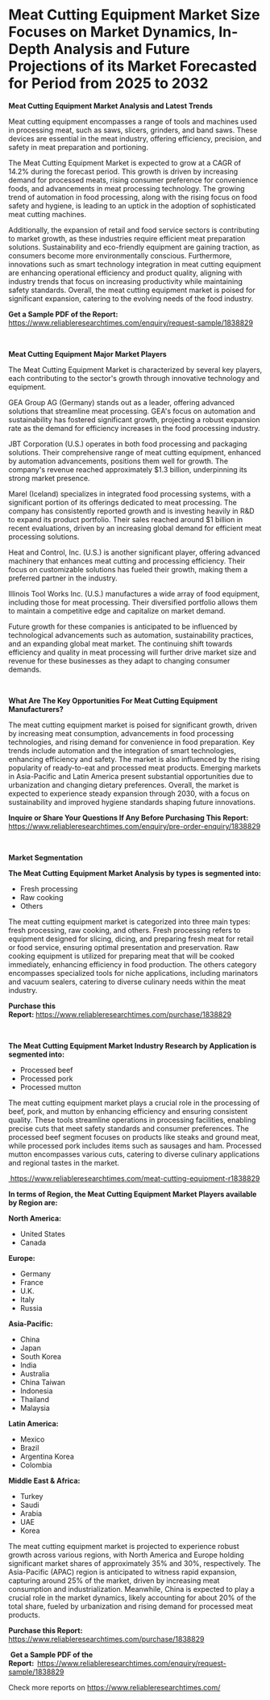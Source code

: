<p><h1>Meat Cutting Equipment Market Size Focuses on Market Dynamics, In-Depth Analysis and Future Projections of its Market Forecasted for Period from 2025 to 2032</h1></p><p><strong>Meat Cutting Equipment Market Analysis and Latest Trends</strong></p>
<p><p>Meat cutting equipment encompasses a range of tools and machines used in processing meat, such as saws, slicers, grinders, and band saws. These devices are essential in the meat industry, offering efficiency, precision, and safety in meat preparation and portioning.</p><p>The Meat Cutting Equipment Market is expected to grow at a CAGR of 14.2% during the forecast period. This growth is driven by increasing demand for processed meats, rising consumer preference for convenience foods, and advancements in meat processing technology. The growing trend of automation in food processing, along with the rising focus on food safety and hygiene, is leading to an uptick in the adoption of sophisticated meat cutting machines. </p><p>Additionally, the expansion of retail and food service sectors is contributing to market growth, as these industries require efficient meat preparation solutions. Sustainability and eco-friendly equipment are gaining traction, as consumers become more environmentally conscious. Furthermore, innovations such as smart technology integration in meat cutting equipment are enhancing operational efficiency and product quality, aligning with industry trends that focus on increasing productivity while maintaining safety standards. Overall, the meat cutting equipment market is poised for significant expansion, catering to the evolving needs of the food industry.</p></p>
<p><strong>Get a Sample PDF of the Report:&nbsp;</strong> <a href="https://www.reliableresearchtimes.com/enquiry/request-sample/1838829?utm_campaign=2006&utm_medium=2&utm_source=Github&utm_content=ia&utm_term=11042025&utm_id=meat-cutting-equipment">https://www.reliableresearchtimes.com/enquiry/request-sample/1838829</a></p>
<p>&nbsp;</p>
<p><strong>Meat Cutting Equipment Major Market Players</strong></p>
<p><p>The Meat Cutting Equipment Market is characterized by several key players, each contributing to the sector's growth through innovative technology and equipment. </p><p>GEA Group AG (Germany) stands out as a leader, offering advanced solutions that streamline meat processing. GEA's focus on automation and sustainability has fostered significant growth, projecting a robust expansion rate as the demand for efficiency increases in the food processing industry. </p><p>JBT Corporation (U.S.) operates in both food processing and packaging solutions. Their comprehensive range of meat cutting equipment, enhanced by automation advancements, positions them well for growth. The company's revenue reached approximately $1.3 billion, underpinning its strong market presence.</p><p>Marel (Iceland) specializes in integrated food processing systems, with a significant portion of its offerings dedicated to meat processing. The company has consistently reported growth and is investing heavily in R&D to expand its product portfolio. Their sales reached around $1 billion in recent evaluations, driven by an increasing global demand for efficient meat processing solutions.</p><p>Heat and Control, Inc. (U.S.) is another significant player, offering advanced machinery that enhances meat cutting and processing efficiency. Their focus on customizable solutions has fueled their growth, making them a preferred partner in the industry.</p><p>Illinois Tool Works Inc. (U.S.) manufactures a wide array of food equipment, including those for meat processing. Their diversified portfolio allows them to maintain a competitive edge and capitalize on market demand.</p><p>Future growth for these companies is anticipated to be influenced by technological advancements such as automation, sustainability practices, and an expanding global meat market. The continuing shift towards efficiency and quality in meat processing will further drive market size and revenue for these businesses as they adapt to changing consumer demands.</p></p>
<p>&nbsp;</p>
<p><strong>What Are The Key Opportunities For Meat Cutting Equipment Manufacturers?</strong></p>
<p><p>The meat cutting equipment market is poised for significant growth, driven by increasing meat consumption, advancements in food processing technologies, and rising demand for convenience in food preparation. Key trends include automation and the integration of smart technologies, enhancing efficiency and safety. The market is also influenced by the rising popularity of ready-to-eat and processed meat products. Emerging markets in Asia-Pacific and Latin America present substantial opportunities due to urbanization and changing dietary preferences. Overall, the market is expected to experience steady expansion through 2030, with a focus on sustainability and improved hygiene standards shaping future innovations.</p></p>
<p><strong>Inquire or Share Your Questions If Any Before Purchasing This Report:</strong> <a href="https://www.reliableresearchtimes.com/enquiry/pre-order-enquiry/1838829?utm_campaign=2006&utm_medium=2&utm_source=Github&utm_content=ia&utm_term=11042025&utm_id=meat-cutting-equipment">https://www.reliableresearchtimes.com/enquiry/pre-order-enquiry/1838829</a></p>
<p>&nbsp;</p>
<p><strong>Market Segmentation</strong></p>
<p><strong>The Meat Cutting Equipment Market Analysis by types is segmented into:</strong></p>
<p><ul><li>Fresh processing</li><li>Raw cooking</li><li>Others</li></ul></p>
<p><p>The meat cutting equipment market is categorized into three main types: fresh processing, raw cooking, and others. Fresh processing refers to equipment designed for slicing, dicing, and preparing fresh meat for retail or food service, ensuring optimal presentation and preservation. Raw cooking equipment is utilized for preparing meat that will be cooked immediately, enhancing efficiency in food production. The others category encompasses specialized tools for niche applications, including marinators and vacuum sealers, catering to diverse culinary needs within the meat industry.</p></p>
<p><strong>Purchase this Report:&nbsp;</strong><a href="https://www.reliableresearchtimes.com/purchase/1838829?utm_campaign=2006&utm_medium=2&utm_source=Github&utm_content=ia&utm_term=11042025&utm_id=meat-cutting-equipment">https://www.reliableresearchtimes.com/purchase/1838829</a></p>
<p>&nbsp;</p>
<p><strong>The Meat Cutting Equipment Market Industry Research by Application is segmented into:</strong></p>
<p><ul><li>Processed beef</li><li>Processed pork</li><li>Processed mutton</li></ul></p>
<p><p>The meat cutting equipment market plays a crucial role in the processing of beef, pork, and mutton by enhancing efficiency and ensuring consistent quality. These tools streamline operations in processing facilities, enabling precise cuts that meet safety standards and consumer preferences. The processed beef segment focuses on products like steaks and ground meat, while processed pork includes items such as sausages and ham. Processed mutton encompasses various cuts, catering to diverse culinary applications and regional tastes in the market.</p></p>
<p><a href="https://www.reliableresearchtimes.com/meat-cutting-equipment-r1838829?utm_campaign=2006&utm_medium=2&utm_source=Github&utm_content=ia&utm_term=11042025&utm_id=meat-cutting-equipment">&nbsp;https://www.reliableresearchtimes.com/meat-cutting-equipment-r1838829</a></p>
<p><strong>In terms of Region, the Meat Cutting Equipment Market Players available by Region are:</strong></p>
<p>
    <p> <strong> North America: </strong>
        <ul>
            <li>United States</li>
            <li>Canada</li>
        </ul>
        </p> 
    <p> <strong> Europe: </strong>
        <ul>
            <li>Germany</li>
            <li>France</li>
            <li>U.K.</li>
            <li>Italy</li>
            <li>Russia</li>
        </ul>
        </p> 
    <p> <strong> Asia-Pacific: </strong>
        <ul>
            <li>China</li>
            <li>Japan</li>
            <li>South Korea</li>
            <li>India</li>
            <li>Australia</li>
            <li>China Taiwan</li>
            <li>Indonesia</li>
            <li>Thailand</li>
            <li>Malaysia</li>
        </ul>
        </p> 
    <p> <strong> Latin America: </strong>
        <ul>
            <li>Mexico</li>
            <li>Brazil</li>
            <li>Argentina Korea</li>
            <li>Colombia</li>
        </ul>
        </p> 
    <p> <strong> Middle East & Africa: </strong>
        <ul>
            <li>Turkey</li>
            <li>Saudi</li>
            <li>Arabia</li>
            <li>UAE</li>
            <li>Korea</li>
        </ul>
    </p>
    </p>
<p><p>The meat cutting equipment market is projected to experience robust growth across various regions, with North America and Europe holding significant market shares of approximately 35% and 30%, respectively. The Asia-Pacific (APAC) region is anticipated to witness rapid expansion, capturing around 25% of the market, driven by increasing meat consumption and industrialization. Meanwhile, China is expected to play a crucial role in the market dynamics, likely accounting for about 20% of the total share, fueled by urbanization and rising demand for processed meat products.</p></p>
<p><strong>Purchase this Report: </strong><a href="https://www.reliableresearchtimes.com/purchase/1838829?utm_campaign=2006&utm_medium=2&utm_source=Github&utm_content=ia&utm_term=11042025&utm_id=meat-cutting-equipment">https://www.reliableresearchtimes.com/purchase/1838829</a></p>
<p>&nbsp;<strong>Get a Sample PDF of the Report:&nbsp;&nbsp;</strong><a href="https://www.reliableresearchtimes.com/enquiry/request-sample/1838829?utm_campaign=2006&utm_medium=2&utm_source=Github&utm_content=ia&utm_term=11042025&utm_id=meat-cutting-equipment">https://www.reliableresearchtimes.com/enquiry/request-sample/1838829</a></p>
<p><strong></strong></p>
<p>Check more reports on <a href="https://www.reliableresearchtimes.com/?utm_campaign=2006&utm_medium=2&utm_source=Github&utm_content=ia&utm_term=11042025&utm_id=meat-cutting-equipment">https://www.reliableresearchtimes.com/</a></p>